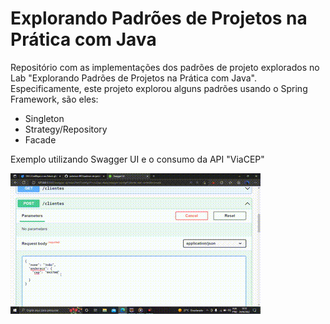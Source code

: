 # Explorando Padrões de Projetos na Prática com Java

Repositório com as implementações dos padrões de projeto explorados no Lab "Explorando Padrões de Projetos na Prática com Java". Especificamente, este projeto explorou alguns padrões usando o Spring Framework, são eles:
- Singleton
- Strategy/Repository
- Facade


Exemplo utilizando Swagger UI e o consumo da API "ViaCEP"

![](https://github.com/peterson-007/padroes-de-projeto-java-lab/blob/master/labsjavapadroes.gif)

